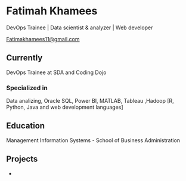 # Fatimah Khamees
DevOps Trainee | Data scientist & analyzer | Web developer 
<div id="webaddress">
<a href="https://mail.google.com/mail/u/0/?tab=rm#inbox?compose=DmwnWrRvwTckRZhvRBrqMMVkZpmbjLFtTCkGJsqbKVrXxmJtXdVqWRGvDLbDbQLQVbfMCrqTDzqL">Fatimakhamees11@gmail.com</a>

## Currently
DevOps Trainee at SDA and Coding Dojo
  
### Specialized in
Data analizing, Oracle SQL, Power BI, MATLAB, Tableau ,Hadoop
[R, Python, Java and web development languages]

## Education
Management Information Systems - School of Business Administration 
  

## Projects
  
- 


<!-- ### Footer

Last updated: June 2022 -->
  
